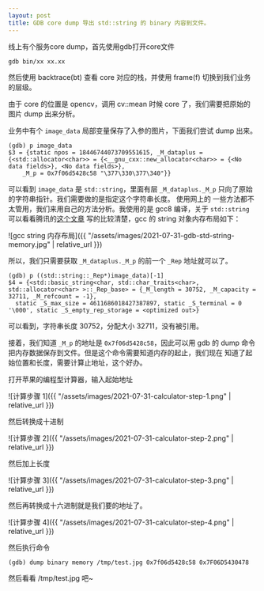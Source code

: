 ```yaml
---
layout: post
title: GDB core dump 导出 std::string 的 binary 内容到文件。
---
```


线上有个服务core dump，首先使用gdb打开core文件

```shell
gdb bin/xx xx.xx
```

然后使用 backtrace(bt) 查看 core 对应的栈，并使用 frame(f) 切换到我们业务的层级。

由于 core 的位置是 opencv，调用 cv::mean 时候 core 了，我们需要把原始的图片 dump 出来分析。

业务中有个 `image_data` 局部变量保存了入参的图片，下面我们尝试 dump 出来。

```shell
(gdb) p image_data
$3 = {static npos = 18446744073709551615, _M_dataplus = {<std::allocator<char>> = {<__gnu_cxx::new_allocator<char>> = {<No data fields>}, <No data fields>},
    _M_p = 0x7f06d5428c58 "\377\330\377\340"}}
```

可以看到 `image_data` 是 `std::string`，里面有层 `_M_dataplus._M_p` 只向了原始的字符串指针。我们需要做的是指定这个字符串长度。 使用网上的
一些方法都不太管用，我们来用自己的方法分析。我使用的是 gcc8 编译，关于 `std::string` 可以看看腾讯的[这个文章](https://zhuanlan.zhihu.com/p/157169295)
写的比较清楚，gcc 的 string 对象内存布局如下：

![gcc string 内存布局]({{ "/assets/images/2021-07-31-gdb-std-string-memory.jpg" | relative_url }})

所以，我们只需要获取 `_M_dataplus._M_p` 的前一个 `_Rep` 地址就可以了。

```shell
(gdb) p ((std::string::_Rep*)image_data)[-1]
$4 = {<std::basic_string<char, std::char_traits<char>, std::allocator<char> >::_Rep_base> = {_M_length = 30752, _M_capacity = 32711, _M_refcount = -1}, 
  static _S_max_size = 4611686018427387897, static _S_terminal = 0 '\000', static _S_empty_rep_storage = <optimized out>}
```

可以看到，字符串长度 30752，分配大小 32711，没有被引用。

接着，我们知道 `_M_p` 的地址是 `0x7f06d5428c58`，因此可以用 gdb 的 dump 命令把内存数据保存到文件。但是这个命令需要知道内存的起止，我们现在
知道了起始位置和长度，需要计算止地址，这个好办。

打开苹果的编程型计算器，输入起始地址

![计算步骤 1]({{ "/assets/images/2021-07-31-calculator-step-1.png" | relative_url }})

然后转换成十进制

![计算步骤 2]({{ "/assets/images/2021-07-31-calculator-step-2.png" | relative_url }})

然后加上长度

![计算步骤 3]({{ "/assets/images/2021-07-31-calculator-step-3.png" | relative_url }})

然后再转换成十六进制就是我们要的地址了。

![计算步骤 4]({{ "/assets/images/2021-07-31-calculator-step-4.png" | relative_url }})

然后执行命令

```shell
(gdb) dump binary memory /tmp/test.jpg 0x7f06d5428c58 0x7F06D5430478
```

然后看看 /tmp/test.jpg 吧~
